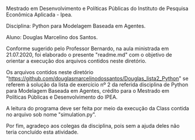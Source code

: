 Mestrado em Desenvolvimento e Políticas Públicas do Instituto de Pesquisa Econômica Aplicada - Ipea.

Disciplina: Python para Modelagem Baseada em Agentes.

Aluno: Douglas Marcelino dos Santos.

Conforme sugerido pelo Professor Bernardo, na aula ministrada em 21.07.2020, foi elaborado o presente "readme.md" 
com o objetivo de orientar a execução dos arquivos contidos neste diretório.

Os arquivos contidos neste diretório "https://github.com/douglasmarcelinodossantos/Douglas_lista2_Python" se 
referem à solução da lista de exercício nº 2 da referida disciplina de Python para Modelagem Baseada em Agentes, 
crédito para o Mestrado em Políticas Públicas e Desenvolvimento do IPEA.

A leitura do programa deve ser feita por meio da execução da Class contida no arquivo sob nome "simulation.py".

Por fim, agradeço aos colegas da disciplina, pois sem a ajuda deles não teria concluído esta atividade.
